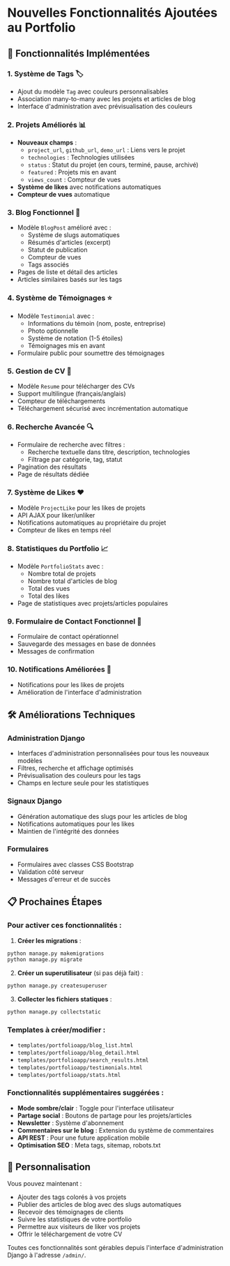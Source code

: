 # Nouvelles Fonctionnalités Ajoutées au Portfolio

## 🎯 Fonctionnalités Implémentées

### 1. **Système de Tags** 🏷️
- Ajout du modèle `Tag` avec couleurs personnalisables
- Association many-to-many avec les projets et articles de blog
- Interface d'administration avec prévisualisation des couleurs

### 2. **Projets Améliorés** 📊
- **Nouveaux champs** :
  - `project_url`, `github_url`, `demo_url` : Liens vers le projet
  - `technologies` : Technologies utilisées
  - `status` : Statut du projet (en cours, terminé, pause, archivé)
  - `featured` : Projets mis en avant
  - `views_count` : Compteur de vues
- **Système de likes** avec notifications automatiques
- **Compteur de vues** automatique

### 3. **Blog Fonctionnel** 📝
- Modèle `BlogPost` amélioré avec :
  - Système de slugs automatiques
  - Résumés d'articles (excerpt)
  - Statut de publication
  - Compteur de vues
  - Tags associés
- Pages de liste et détail des articles
- Articles similaires basés sur les tags

### 4. **Système de Témoignages** ⭐
- Modèle `Testimonial` avec :
  - Informations du témoin (nom, poste, entreprise)
  - Photo optionnelle
  - Système de notation (1-5 étoiles)
  - Témoignages mis en avant
- Formulaire public pour soumettre des témoignages

### 5. **Gestion de CV** 📄
- Modèle `Resume` pour télécharger des CVs
- Support multilingue (français/anglais)
- Compteur de téléchargements
- Téléchargement sécurisé avec incrémentation automatique

### 6. **Recherche Avancée** 🔍
- Formulaire de recherche avec filtres :
  - Recherche textuelle dans titre, description, technologies
  - Filtrage par catégorie, tag, statut
- Pagination des résultats
- Page de résultats dédiée

### 7. **Système de Likes** ❤️
- Modèle `ProjectLike` pour les likes de projets
- API AJAX pour liker/unliker
- Notifications automatiques au propriétaire du projet
- Compteur de likes en temps réel

### 8. **Statistiques du Portfolio** 📈
- Modèle `PortfolioStats` avec :
  - Nombre total de projets
  - Nombre total d'articles de blog
  - Total des vues
  - Total des likes
- Page de statistiques avec projets/articles populaires

### 9. **Formulaire de Contact Fonctionnel** 📧
- Formulaire de contact opérationnel
- Sauvegarde des messages en base de données
- Messages de confirmation

### 10. **Notifications Améliorées** 🔔
- Notifications pour les likes de projets
- Amélioration de l'interface d'administration

## 🛠️ Améliorations Techniques

### Administration Django
- Interfaces d'administration personnalisées pour tous les nouveaux modèles
- Filtres, recherche et affichage optimisés
- Prévisualisation des couleurs pour les tags
- Champs en lecture seule pour les statistiques

### Signaux Django
- Génération automatique des slugs pour les articles de blog
- Notifications automatiques pour les likes
- Maintien de l'intégrité des données

### Formulaires
- Formulaires avec classes CSS Bootstrap
- Validation côté serveur
- Messages d'erreur et de succès

## 📋 Prochaines Étapes

### Pour activer ces fonctionnalités :

1. **Créer les migrations** :
```bash
python manage.py makemigrations
python manage.py migrate
```

2. **Créer un superutilisateur** (si pas déjà fait) :
```bash
python manage.py createsuperuser
```

3. **Collecter les fichiers statiques** :
```bash
python manage.py collectstatic
```

### Templates à créer/modifier :
- `templates/portfolioapp/blog_list.html`
- `templates/portfolioapp/blog_detail.html`
- `templates/portfolioapp/search_results.html`
- `templates/portfolioapp/testimonials.html`
- `templates/portfolioapp/stats.html`

### Fonctionnalités supplémentaires suggérées :
- **Mode sombre/clair** : Toggle pour l'interface utilisateur
- **Partage social** : Boutons de partage pour les projets/articles
- **Newsletter** : Système d'abonnement
- **Commentaires sur le blog** : Extension du système de commentaires
- **API REST** : Pour une future application mobile
- **Optimisation SEO** : Meta tags, sitemap, robots.txt

## 🎨 Personnalisation

Vous pouvez maintenant :
- Ajouter des tags colorés à vos projets
- Publier des articles de blog avec des slugs automatiques
- Recevoir des témoignages de clients
- Suivre les statistiques de votre portfolio
- Permettre aux visiteurs de liker vos projets
- Offrir le téléchargement de votre CV

Toutes ces fonctionnalités sont gérables depuis l'interface d'administration Django à l'adresse `/admin/`.